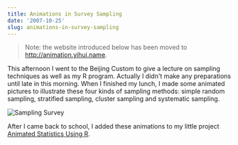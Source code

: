 ```yaml
---
title: Animations in Survey Sampling
date: '2007-10-25'
slug: animations-in-survey-sampling
---
```


> Note: the website introduced below has been moved to <http://animation.yihui.name>.

This afternoon I went to the Beijing Custom to give a lecture on sampling techniques as well as my R program. Actually I didn't make any preparations until late in this morning. When I finished my lunch, I made some animated pictures to illustrate these four kinds of sampling methods: simple random sampling, stratified sampling, cluster sampling and systematic sampling.

![Sampling Survey](https://db.yihui.name/imgur/tiELt.png)

After I came back to school, I added these animations to my little project [Animated Statistics Using R](http://animation.yihui.name).

